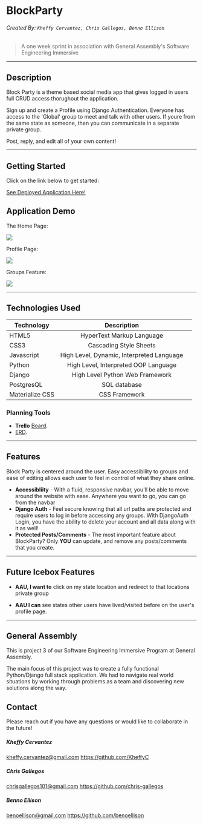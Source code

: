 # BlockParty

###### Created By: `Kheffy Cervantez, Chris Gallegos, Benno Ellison`

> A one week sprint in association with General Assembly's Software Engineering Immersive

***
## Description

Block Party is a theme based social media app that gives logged in users full CRUD access thorughout the application. 

Sign up and create a Profile using Django Authentication. Everyone has access to the 'Global' group to meet and talk with other users. If youre from the same state as someone, then you can communicate in a separate private group.

Post, reply, and edit all of your own content!

***
## Getting Started
Click on the link below to get started:

<a href="https://blockparty96.herokuapp.com/" target="_blank">See Deployed Application Here!</a>


## Application Demo

The Home Page:

![](https://i.imgur.com/QNiKKUL.gif)

Profile Page:

![](https://i.imgur.com/eh0qJk3.gif)

Groups Feature:

![](https://i.imgur.com/GeiOp1R.gif)

***
## Technologies Used

| Technology    | Description      |  |
| ------------- |:-------------:| -----:|
| HTML5     | HyperText Markup Language |  |
| CSS3      | Cascading Style Sheets      |  |
| Javascript | High Level, Dynamic, Interpreted Language | |
| Python | High Level, Interpreted OOP Language      |  |
| Django |  High Level Python Web Framework  |  |
| PostgresQL |  SQL database  |  |
| Materialize CSS | CSS Framework 

### Planning Tools 
- **Trello** <a href="https://trello.com/b/JzGqR4oe/ga-project-3" target="_blank">Board</a>.
- <a href="https://lucid.app/lucidchart/ecb2cf4e-e852-4e54-a182-a17492d85ee3/view?page=0_0#" target="_blank">ERD</a>.

***
## Features 
Block Party is centered around the user. Easy accessibility to groups and ease of editing allows each user to feel in control of what they share online.

- **Accessibliity** - With a fluid, responsive navbar, you'll be able to move around the website with ease. Anywhere you want to go, you can go from the navbar
- **Django Auth** - Feel secure knowing that all url paths are protected and require users to log in before accessing any groups. With DjangoAuth Login, you have the ability to delete your account and all data along with it as well!
- **Protected Posts/Comments** - The most important feature about BlockParty? Only **YOU** can update, and remove any posts/comments that you create. 

***
## Future Icebox Features
- **AAU, I want to** click on my state location and redirect to that locations private group

- **AAU I can** see states other users have lived/visited before on the user's profile page.

***
## General Assembly
This is project 3 of our Software Engineering Immersive Program at General Assembly.

The main focus of this project was to create a fully functional Python/Django full stack application. We had to navigate real world situations by working through problems as a team and discovering new solutions along the way. 

## Contact 
Please reach out if you have any questions or would like to collaborate in the future!

##### Kheffy Cervantez
kheffy.cervantez@gmail.com
https://github.com/KheffyC

##### Chris Gallegos
chrisgallegos101@gmail.com
https://github.com/chris-gallegos

##### Benno Ellison
benoellison@gmail.com
https://github.com/benoellison